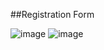 
##Registration Form

![image](https://user-images.githubusercontent.com/67860592/184841503-f196721c-c492-43dd-a768-8d8a03f67238.png)
![image](https://user-images.githubusercontent.com/67860592/184841626-c0535f38-630a-4b74-8cd3-e8444ffeb35d.png)
